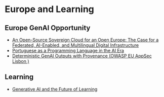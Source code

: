 # Europe and Learning

## Europe GenAI Opportunity
- [An Open-Source Sovereign Cloud for an Open Europe: The Case for a Federated, AI-Enabled, and Multilingual Digital Infrastructure](../2025/02/24/an-open-source-sovereign-cloud-for-an-open-europe.md)
- [Portuguese as a Programming Language in the AI Era](../2025/02/11/portuguese-as-a-programming-language-in-the-AI-Era.md)
- [Deterministic GenAI Outputs with Provenance  (OWASP EU AppSec Lisbon )](../2024/06/28/deterministic-genai-outputs-with-provenance__owasp-appsec-lisbon__gslides.md)


## Learning

- [Generative AI and the Future of Learning](../2025/02/12/generative-ai-and-the-future-of-learning.md)